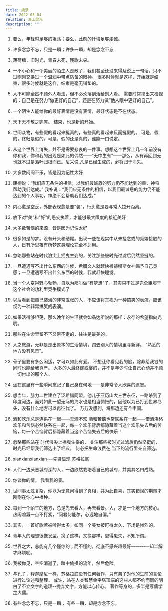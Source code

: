 ```yaml
---
title: 摘录
date: 2022-03-04
relation: 海上灵光
description: ""
---
```


01. 要么，年轻时足够的坦荡；要么，此刻的忏悔足够虔诚。

02. 许多念念不忘，只是一瞬；许多一瞬，却是念念不忘

03. 薄荷糖，旧时光，青春未死，残歌未央。

04. 一不小心和一个美丽的陌生人走散了，我们甚至还没来得及说上一句话，只不过刚刚交换过一个温润中带点防备的眼神。 很多时候就是这样，开始就是结束，很多时候就是这样，结束是毫无铺垫的。

05. 人不可能全然不顾外人看法，但不必沦落到活给别人看。 需要时常拎出来检视的：自己是在努力“做更好的自己”，还是在努力做“他人眼中更好的自己”。

06. 一个陌生人能给你的最好表情是没有表情，最好状态是不在状态。

07. 天下无不散之筵席。 结束，也是新的开始。

08. 世间众物，有些假的看起来挺真的，有些真的看起来反而挺假的。 可是，假的，终归是假的。可是，假的还是真的，谁能一口说定。

09. 从这个世界上消失，并不是需要悲哀的一件事。想想这个世界上几十年前没有你和我，你和我的出现是如此的偶然――“无中生有”――那么，从有再回到无也就不过是落叶归根而已。尼采说,凡是已经生成的，必将归于消失。

10. 大多数闷闷不乐，皆是因为记性太好

11. 康德说：“我们应无条件的相信，以我们最诚恳的努力仍不能达到的善，神将帮助我们达成。” 我补说：“我们应无条件的相信，以我们最诚恳的能力仍不能达到的个人事功，神绝不会帮助我们达成。”

12. 内心愈是空乏，外部表现愈是要“装”，行头愈是要与常人拉开距离。

13. 放下对“美”和"好"的愚妄执着，才能够最大限度的接近美好

14. 大多数苦恼的来源，皆是因为记性太好

15. 很多如是的梦。没有开头和结尾。出现一些在现实中从未挂念或的频繁接触的人，日有所思夜有所梦这类理论完全不适用。

16. 忽略那些站在时代浪尖上摇曳生姿的，关注那些被时光过滤后仍然坚挺的。

17. 一旦遭遇写不出什么东西的时候，希腊文人就赶快祈祷缪斯女神赐予自己灵感；一旦遭遇写不出什么东西的时候，我就赶快睡觉。

18. 当一个人变得野心勃勃，自以为那叫做“有梦想”了，其实只不过是完全臣服于这个社会的功利型竞争模式了

19. 以后看到把自己装潢的非常乖张的人，不应该将其视为一种搞笑的表演。应该视为一种非常搞笑的表演。

20. 如果活得够坦荡，那么晚年的生活就会如品达所说的那样：永存的希望指向光明。

21. 那些在生命里留不下又带不走的，往往是最美的。

22. 人之旅游，无非是走出原本的生活情境，跑去别人的情境里寻新鲜。 “熟悉的地方没有风景”。

23. 骨子里要有多么闲适，才可以如此有爱。 不想让你看见我的脸，除非给我钱的同时也能给我尊严。 大多的人最终嫁或娶的，并不是年少时让自己心动并不顾一切付出的那个人。

24. 坐在这里有一些瞬间忘记了自己身在何地——是非常令人欣喜的遗忘。

25. 想当年，腓力二世建立了泛希腊同盟，他儿子亚历山大三世东征，一路杀到了印度河边，面对如此一望无际的海水也是相当惆怅的，因他以为已打到世界尽头，没有什么地方可以再征伐了。 万万没想到，海那边还有个中国。

26. 酒和欢乐总是连系在一起――无酒不欢 酒和苦恼也常联系在一起――借酒浇愁 欢乐和苦恼必然联系在一起，每一个欢乐背后都隐藏着当这个欢乐失去后的苦恼，每一个苦恼背后都隐藏着当这个苦恼失去后的快乐！

27. 忽略那些站在 时代浪尖上摇曳生姿的， 关注那些被时光过滤后仍然坚挺的， 时光已经帮我们筛选出了经典， 何必把生命浪费在 当下的流行里亲自筛选。

28. xianxianxianxian---先贤显现 苏格拉底

29. 人们一边厌恶城府深的人，一边欣然栽培着自己的城府，并美其名曰成熟。

30. 你谈你的情。 我看我的景。

31. 世间事太过复杂，你以为无意间得到了真相，并为此自喜，其实错误的荆棘才刚刚在你心中播种。

32. 每到一个陌生的地方，总是先去看人，再去看景。人，才是一个地方的核心。热闹喧嚣一点不打紧，“问君何能尔，心远地自偏。”

33. 其实，一首好歌若被听得太多，如同一个美女被盯得太久，下场是惨烈的。

34. 青年人的理想很像发型，换了这样，又换那样，患得患失，不知所谓。

35. 世界之大，总能有几个懂你的；而不懂的，彻底不感兴趣最好-------一知半解才麻烦呢。

36. 我被你见，空空消逝了，暗中偷换的流年，然后危险。

37. 与孔子，释迦摩尼一样，苏格拉底没有任何著作，只有弟子对他的生前的言论进行过论述和整理。 或许，站在人类智慧金字塔顶端的这些人都不约而同的明白了不立文字的道理--抛弃文字，方能以心传心。 著作等身的，多半是写儒学之大儒。

38. 有些念念不忘，只是一瞬； 有些一瞬，却是念念不忘。

